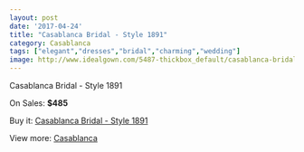 ```yaml
---
layout: post
date: '2017-04-24'
title: "Casablanca Bridal - Style 1891"
category: Casablanca
tags: ["elegant","dresses","bridal","charming","wedding"]
image: http://www.idealgown.com/5487-thickbox_default/casablanca-bridal-style-1891.jpg
---
```

Casablanca Bridal - Style 1891

On Sales: **$485**
<a href="https://www.idealgown.com/en/casablanca/2412-casablanca-bridal-style-1891.html"><amp-img layout="responsive" width="600" height="600" src="//www.idealgown.com/5487-thickbox_default/casablanca-bridal-style-1891.jpg" alt="Casablanca Bridal - Style 1891 0" /></a>
<a href="https://www.idealgown.com/en/casablanca/2412-casablanca-bridal-style-1891.html"><amp-img layout="responsive" width="600" height="600" src="//www.idealgown.com/5489-thickbox_default/casablanca-bridal-style-1891.jpg" alt="Casablanca Bridal - Style 1891 1" /></a>
<a href="https://www.idealgown.com/en/casablanca/2412-casablanca-bridal-style-1891.html"><amp-img layout="responsive" width="600" height="600" src="//www.idealgown.com/5488-thickbox_default/casablanca-bridal-style-1891.jpg" alt="Casablanca Bridal - Style 1891 2" /></a>

Buy it: [Casablanca Bridal - Style 1891](https://www.idealgown.com/en/casablanca/2412-casablanca-bridal-style-1891.html "Casablanca Bridal - Style 1891")

View more: [Casablanca](https://www.idealgown.com/en/31-casablanca "Casablanca")
